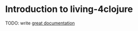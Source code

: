 # Introduction to living-4clojure

TODO: write [great documentation](http://jacobian.org/writing/great-documentation/what-to-write/)
